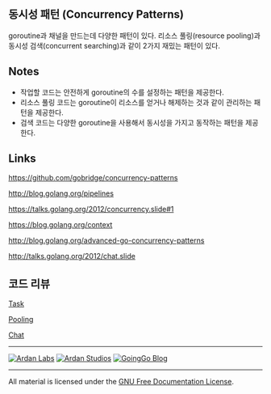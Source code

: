 ## 동시성 패턴 (Concurrency Patterns)
goroutine과 채널을 만드는데 다양한 패턴이 있다. 리소스 풀링(resource pooling)과 동시성 검색(concurrent searching)과 같이 2가지 재밌는 패턴이 있다.

## Notes

* 작업할 코드는 안전하게 goroutine의 수를 설정하는 패턴을 제공한다.
* 리소스 풀링 코드는 goroutine이 리소스를 얻거나 해제하는 것과 같이 관리하는 패턴을 제공한다.
* 검색 코드는 다양한 goroutine을 사용해서 동시성을 가지고 동작하는 패턴을 제공한다.

## Links

https://github.com/gobridge/concurrency-patterns

http://blog.golang.org/pipelines

https://talks.golang.org/2012/concurrency.slide#1

https://blog.golang.org/context

http://blog.golang.org/advanced-go-concurrency-patterns

http://talks.golang.org/2012/chat.slide

## 코드 리뷰

[Task](task)

[Pooling](pool)

[Chat](chat)

___
[![Ardan Labs](../00-slides/images/ggt_logo.png)](http://www.ardanlabs.com)
[![Ardan Studios](../00-slides/images/ardan_logo.png)](http://www.ardanstudios.com)
[![GoingGo Blog](../00-slides/images/ggb_logo.png)](http://www.goinggo.net)
___
All material is licensed under the [GNU Free Documentation License](https://github.com/ArdanStudios/gotraining/blob/master/LICENSE).
